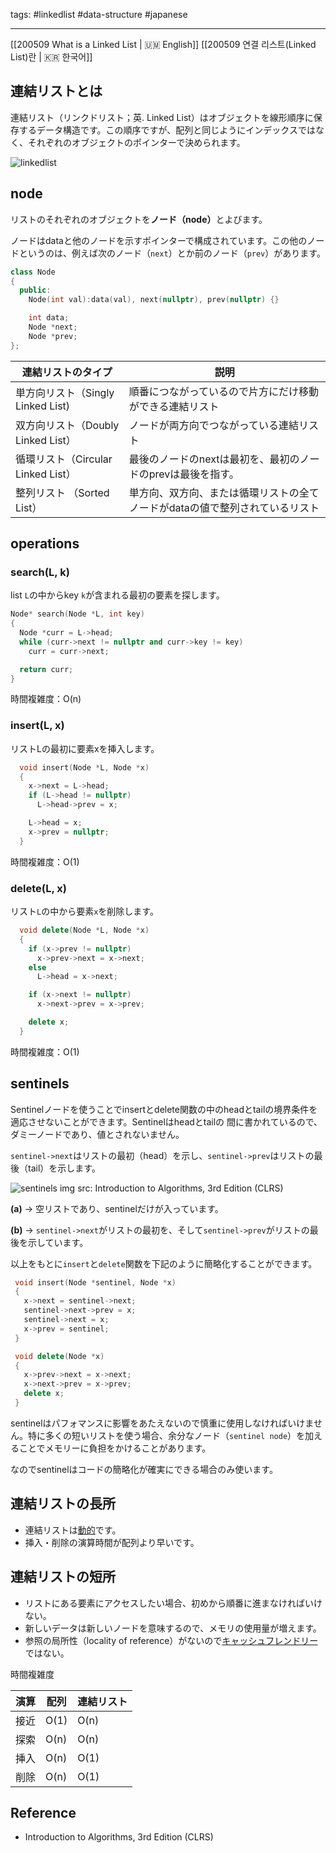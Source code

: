 tags: #linkedlist #data-structure #japanese

<hr />

[[200509 What is a Linked List | 🇺🇲 English]]
[[200509 연결 리스트(Linked List)란 | 🇰🇷 한국어]]

## 連結リストとは

連結リスト（リンクドリスト；英. Linked List）はオブジェクトを線形順序に保存するデータ構造です。この順序ですが、配列と同じようにインデックスではなく、それぞれのオブジェクトのポインターで決められます。

![linkedlist](https://s3.us-west-2.amazonaws.com/secure.notion-static.com/637ddad6-f0c7-47df-b785-fd6591e7b74f/linkedlist.png?X-Amz-Algorithm=AWS4-HMAC-SHA256&X-Amz-Credential=AKIAT73L2G45O3KS52Y5%2F20210206%2Fus-west-2%2Fs3%2Faws4_request&X-Amz-Date=20210206T052834Z&X-Amz-Expires=86400&X-Amz-Signature=24d1f33e76b81324d99db19542d74bdcd6312d21280e0aca41782f1c2e382370&X-Amz-SignedHeaders=host)

## node

リストのそれぞれのオブジェクトを<b>ノード（node）</b>とよびます。

ノードはdataと他のノードを示すポインターで構成されています。この他のノードというのは、例えば次のノード（`next`）とか前のノード（`prev`）があります。

```cpp
class Node 
{
  public: 
    Node(int val):data(val), next(nullptr), prev(nullptr) {}

    int data;
    Node *next;
    Node *prev;
};
```


| 連結リストのタイプ | 説明 |
|-----------------|--------------|
| 単方向リスト（Singly Linked List) |  順番につながっているので片方にだけ移動ができる連結リスト |
| 双方向リスト（Doubly Linked List） | ノードが両方向でつながっている連結リスト |
| 循環リスト（Circular Linked List）|最後のノードのnextは最初を、最初のノードのprevは最後を指す。 |
| 整列リスト （Sorted List）| 単方向、双方向、または循環リストの全てノードがdataの値で整列されているリスト |

## operations

### search(L, k)

list `L`の中からkey `k`が含まれる最初の要素を探します。

```cpp
Node* search(Node *L, int key) 
{
  Node *curr = L->head;
  while (curr->next != nullptr and curr->key != key)
    curr = curr->next;

  return curr;
}
```

時間複雑度：O(n)

### insert(L, x)

リストLの最初に要素xを挿入します。

```cpp
  void insert(Node *L, Node *x) 
  {
    x->next = L->head;
    if (L->head != nullptr)
      L->head->prev = x;

    L->head = x;
    x->prev = nullptr;
  }
```

時間複雑度：O(1)

### delete(L, x)

リスト`L`の中から要素`x`を削除します。

```cpp
  void delete(Node *L, Node *x) 
  {
    if (x->prev != nullptr)
      x->prev->next = x->next;
    else
      L->head = x->next;

    if (x->next != nullptr)
      x->next->prev = x->prev;

    delete x;
  }
```

時間複雑度：O(1)

## sentinels

Sentinelノードを使うことでinsertとdelete関数の中のheadとtailの境界条件を適応させないことができます。Sentinelはheadとtailの 間に書かれているので、ダミーノードであり、値とされないません。

`sentinel->next`はリストの最初（head）を示し、`sentinel->prev`はリストの最後（tail）を示します。

![sentinels](https://s3.us-west-2.amazonaws.com/secure.notion-static.com/9c60e716-0d80-44d6-82f4-1f1d84920375/sentinel-node.png?X-Amz-Algorithm=AWS4-HMAC-SHA256&X-Amz-Credential=AKIAT73L2G45O3KS52Y5%2F20210206%2Fus-west-2%2Fs3%2Faws4_request&X-Amz-Date=20210206T052834Z&X-Amz-Expires=86400&X-Amz-Signature=3f307c77d869a672831f10a84dcfe1ba541f332205699eb66d328242e26ce9fa&X-Amz-SignedHeaders=host) 
img src: Introduction to Algorithms, 3rd Edition (CLRS)

**(a)** → 空リストであり、sentinelだけが入っています。

**(b)** → `sentinel->next`がリストの最初を、そして`sentinel->prev`がリストの最後を示しています。

以上をもとに`insert`と`delete`関数を下記のように簡略化することができます。

```cpp
 void insert(Node *sentinel, Node *x) 
 {
   x->next = sentinel->next;
   sentinel->next->prev = x;
   sentinel->next = x;
   x->prev = sentinel;
 }

 void delete(Node *x) 
 {
   x->prev->next = x->next;
   x->next->prev = x->prev;
   delete x;
 }
```

sentinelはパフォマンスに影響をあたえないので慎重に使用しなければいけません。特に多くの短いリストを使う場合、余分なノード（`sentinel node`）を加えることでメモリーに負担をかけることがあります。

なのでsentinelはコードの簡略化が確実にできる場合のみ使います。

## 連結リストの長所

-   連結リストは[動的](http://e-words.jp/w/%E5%8B%95%E7%9A%84.html)です。
-   挿入・削除の演算時間が配列より早いです。

## 連結リストの短所

-   リストにある要素にアクセスしたい場合、初めから順番に進まなければいけない。
-   新しいデータは新しいノードを意味するので、メモリの使用量が増えます。
-   参照の局所性（locality of reference）がないので[キャッシュフレンドリー](https://qastack.jp/programming/16699247/what-is-a-cache-friendly-code)ではない。

時間複雑度

| 演算 | 配列 | 連結リスト |
|------|------|-----------|
|  接近 |  O(1) | O(n) |
| 探索 | O(n) | O(n) |
| 挿入 | O(n) | O(1) |
| 削除 | O(n) | O(1) |

## Reference
-   Introduction to Algorithms, 3rd Edition (CLRS)